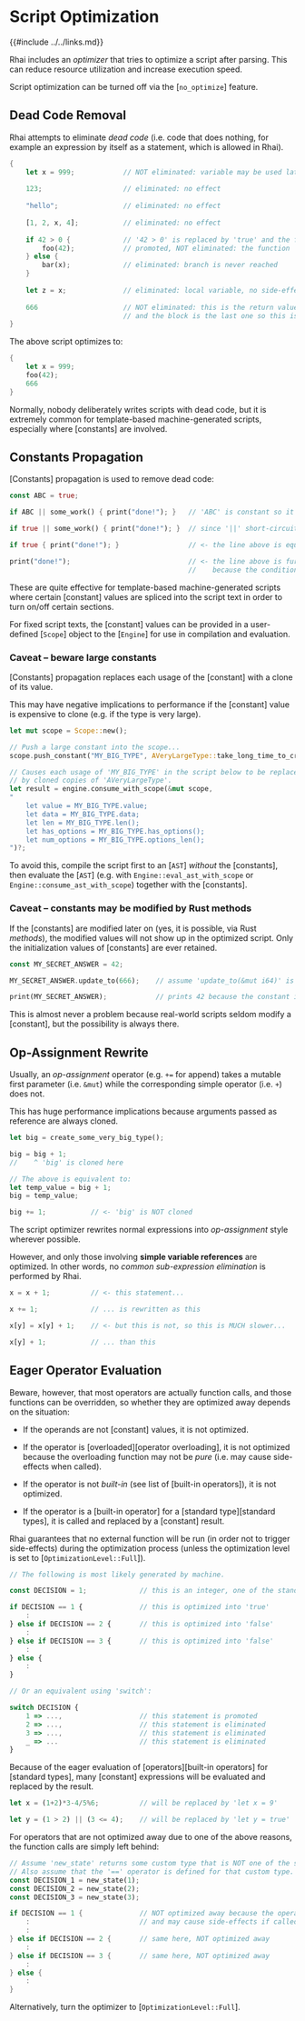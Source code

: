 Script Optimization
===================

{{#include ../../links.md}}

Rhai includes an _optimizer_ that tries to optimize a script after parsing.
This can reduce resource utilization and increase execution speed.

Script optimization can be turned off via the [`no_optimize`] feature.


Dead Code Removal
----------------

Rhai attempts to eliminate _dead code_ (i.e. code that does nothing, for example an expression by
itself as a statement, which is allowed in Rhai).

```rust , no_run
{
    let x = 999;            // NOT eliminated: variable may be used later on (perhaps even an 'eval')
    
    123;                    // eliminated: no effect
    
    "hello";                // eliminated: no effect
    
    [1, 2, x, 4];           // eliminated: no effect
    
    if 42 > 0 {             // '42 > 0' is replaced by 'true' and the first branch promoted
        foo(42);            // promoted, NOT eliminated: the function 'foo' may have side-effects
    } else {
        bar(x);             // eliminated: branch is never reached
    }
    
    let z = x;              // eliminated: local variable, no side-effects, and only pure afterwards
    
    666                     // NOT eliminated: this is the return value of the block,
                            // and the block is the last one so this is the return value of the whole script
}
```

The above script optimizes to:

```rust , no_run
{
    let x = 999;
    foo(42);
    666
}
```

Normally, nobody deliberately writes scripts with dead code, but it is extremely common for
template-based machine-generated scripts, especially where [constants] are involved.


Constants Propagation
--------------------

[Constants] propagation is used to remove dead code:

```rust , no_run
const ABC = true;

if ABC || some_work() { print("done!"); }   // 'ABC' is constant so it is replaced by 'true'...

if true || some_work() { print("done!"); }  // since '||' short-circuits, 'some_work' is never called

if true { print("done!"); }                 // <- the line above is equivalent to this

print("done!");                             // <- the line above is further simplified to this
                                            //    because the condition is always true
```

These are quite effective for template-based machine-generated scripts where certain [constant] values
are spliced into the script text in order to turn on/off certain sections.

For fixed script texts, the [constant] values can be provided in a user-defined [`Scope`] object
to the [`Engine`] for use in compilation and evaluation.

### Caveat &ndash; beware large constants

[Constants] propagation replaces each usage of the [constant] with a clone of its value.

This may have negative implications to performance if the [constant] value is expensive to clone
(e.g. if the type is very large).

```rust , no_run
let mut scope = Scope::new();

// Push a large constant into the scope...
scope.push_constant("MY_BIG_TYPE", AVeryLargeType::take_long_time_to_create());

// Causes each usage of 'MY_BIG_TYPE' in the script below to be replaced
// by cloned copies of 'AVeryLargeType'.
let result = engine.consume_with_scope(&mut scope,
"
    let value = MY_BIG_TYPE.value;
    let data = MY_BIG_TYPE.data;
    let len = MY_BIG_TYPE.len();
    let has_options = MY_BIG_TYPE.has_options();
    let num_options = MY_BIG_TYPE.options_len();
")?;
```

To avoid this, compile the script first to an [`AST`] _without_ the [constants], then evaluate the
[`AST`] (e.g. with `Engine::eval_ast_with_scope` or `Engine::consume_ast_with_scope`) together with
the [constants].

### Caveat &ndash; constants may be modified by Rust methods

If the [constants] are modified later on (yes, it is possible, via Rust _methods_),
the modified values will not show up in the optimized script.
Only the initialization values of [constants] are ever retained.

```rust , no_run
const MY_SECRET_ANSWER = 42;

MY_SECRET_ANSWER.update_to(666);    // assume 'update_to(&mut i64)' is a Rust function

print(MY_SECRET_ANSWER);            // prints 42 because the constant is propagated
```

This is almost never a problem because real-world scripts seldom modify a [constant],
but the possibility is always there.


Op-Assignment Rewrite
---------------------

Usually, an _op-assignment_ operator (e.g. `+=` for append) takes a mutable first parameter
(i.e. `&mut`) while the corresponding simple operator (i.e. `+`) does not.

This has huge performance implications because arguments passed as reference are always cloned.

```rust , no_run
let big = create_some_very_big_type();

big = big + 1;
//    ^ 'big' is cloned here

// The above is equivalent to:
let temp_value = big + 1;
big = temp_value;

big += 1;           // <- 'big' is NOT cloned
```

The script optimizer rewrites normal expressions into _op-assignment_ style wherever possible.

However, and only those involving **simple variable references** are optimized.
In other words, no _common sub-expression elimination_ is performed by Rhai.

```rust , no_run
x = x + 1;          // <- this statement...

x += 1;             // ... is rewritten as this

x[y] = x[y] + 1;    // <- but this is not, so this is MUCH slower...

x[y] + 1;           // ... than this
```


Eager Operator Evaluation
------------------------

Beware, however, that most operators are actually function calls, and those functions can be overridden,
so whether they are optimized away depends on the situation:

* If the operands are not [constant] values, it is not optimized.

* If the operator is [overloaded][operator overloading], it is not optimized because the overloading
  function may not be _pure_ (i.e. may cause side-effects when called).

* If the operator is not _built-in_ (see list of [built-in operators]), it is not optimized.

* If the operator is a [built-in operator] for a [standard type][standard types],
  it is called and replaced by a [constant] result.

Rhai guarantees that no external function will be run (in order not to trigger side-effects) during the
optimization process (unless the optimization level is set to [`OptimizationLevel::Full`]).

```js , no_run
// The following is most likely generated by machine.

const DECISION = 1;             // this is an integer, one of the standard types

if DECISION == 1 {              // this is optimized into 'true'
    :
} else if DECISION == 2 {       // this is optimized into 'false'
    :
} else if DECISION == 3 {       // this is optimized into 'false'
    :
} else {
    :
}

// Or an equivalent using 'switch':

switch DECISION {
    1 => ...,                   // this statement is promoted
    2 => ...,                   // this statement is eliminated
    3 => ...,                   // this statement is eliminated
    _ => ...                    // this statement is eliminated
}
```

Because of the eager evaluation of [operators][built-in operators] for [standard types], many
[constant] expressions will be evaluated and replaced by the result.

```rust , no_run
let x = (1+2)*3-4/5%6;          // will be replaced by 'let x = 9'

let y = (1 > 2) || (3 <= 4);    // will be replaced by 'let y = true'
```

For operators that are not optimized away due to one of the above reasons, the function calls
are simply left behind:

```rust , no_run
// Assume 'new_state' returns some custom type that is NOT one of the standard types.
// Also assume that the '==' operator is defined for that custom type.
const DECISION_1 = new_state(1);
const DECISION_2 = new_state(2);
const DECISION_3 = new_state(3);

if DECISION == 1 {              // NOT optimized away because the operator is not built-in
    :                           // and may cause side-effects if called!
    :
} else if DECISION == 2 {       // same here, NOT optimized away
    :
} else if DECISION == 3 {       // same here, NOT optimized away
    :
} else {
    :
}
```

Alternatively, turn the optimizer to [`OptimizationLevel::Full`].
